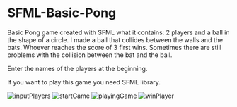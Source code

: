 # SFML-Basic-Pong

Basic Pong game created with SFML what it contains: 2 players and a ball in the shape of a circle.
I made a ball that collides between the walls and the bats.
Whoever reaches the score of 3 first wins.
Sometimes there are still problems with the collision between the bat and the ball.

Enter the names of the players at the beginning.

If you want to play this game you need SFML library.

![inputPlayers](https://user-images.githubusercontent.com/94991378/213697121-0fdb1c73-2f06-494f-972d-11ae8ee52c8e.PNG)
![startGame](https://user-images.githubusercontent.com/94991378/213697134-8cefbe2e-224e-41ff-83ba-f3bdb7705ad4.png)
![playingGame](https://user-images.githubusercontent.com/94991378/213697138-c031abdd-b2d7-4e27-bab6-1915fb8e5928.png)
![winPlayer](https://user-images.githubusercontent.com/94991378/213697144-0f545586-4e64-4823-ae0b-e061cf59ae6a.png)
